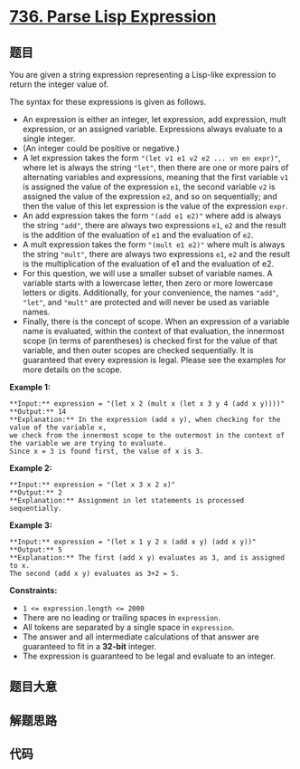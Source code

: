 # [736. Parse Lisp Expression](https://leetcode.com/problems/parse-lisp-expression)

## 题目

You are given a string expression representing a Lisp-like expression to
return the integer value of.

The syntax for these expressions is given as follows.

  * An expression is either an integer, let expression, add expression, mult expression, or an assigned variable. Expressions always evaluate to a single integer.
  * (An integer could be positive or negative.)
  * A let expression takes the form `"(let v1 e1 v2 e2 ... vn en expr)"`, where let is always the string `"let"`, then there are one or more pairs of alternating variables and expressions, meaning that the first variable `v1` is assigned the value of the expression `e1`, the second variable `v2` is assigned the value of the expression `e2`, and so on sequentially; and then the value of this let expression is the value of the expression `expr`.
  * An add expression takes the form `"(add e1 e2)"` where add is always the string `"add"`, there are always two expressions `e1`, `e2` and the result is the addition of the evaluation of `e1` and the evaluation of `e2`.
  * A mult expression takes the form `"(mult e1 e2)"` where mult is always the string `"mult"`, there are always two expressions `e1`, `e2` and the result is the multiplication of the evaluation of e1 and the evaluation of e2.
  * For this question, we will use a smaller subset of variable names. A variable starts with a lowercase letter, then zero or more lowercase letters or digits. Additionally, for your convenience, the names `"add"`, `"let"`, and `"mult"` are protected and will never be used as variable names.
  * Finally, there is the concept of scope. When an expression of a variable name is evaluated, within the context of that evaluation, the innermost scope (in terms of parentheses) is checked first for the value of that variable, and then outer scopes are checked sequentially. It is guaranteed that every expression is legal. Please see the examples for more details on the scope.



**Example 1:**

    
    
    **Input:** expression = "(let x 2 (mult x (let x 3 y 4 (add x y))))"
    **Output:** 14
    **Explanation:** In the expression (add x y), when checking for the value of the variable x,
    we check from the innermost scope to the outermost in the context of the variable we are trying to evaluate.
    Since x = 3 is found first, the value of x is 3.
    

**Example 2:**

    
    
    **Input:** expression = "(let x 3 x 2 x)"
    **Output:** 2
    **Explanation:** Assignment in let statements is processed sequentially.
    

**Example 3:**

    
    
    **Input:** expression = "(let x 1 y 2 x (add x y) (add x y))"
    **Output:** 5
    **Explanation:** The first (add x y) evaluates as 3, and is assigned to x.
    The second (add x y) evaluates as 3+2 = 5.
    



**Constraints:**

  * `1 <= expression.length <= 2000`
  * There are no leading or trailing spaces in `expression`.
  * All tokens are separated by a single space in `expression`.
  * The answer and all intermediate calculations of that answer are guaranteed to fit in a **32-bit** integer.
  * The expression is guaranteed to be legal and evaluate to an integer.


## 题目大意

## 解题思路

## 代码

```javascript

```
